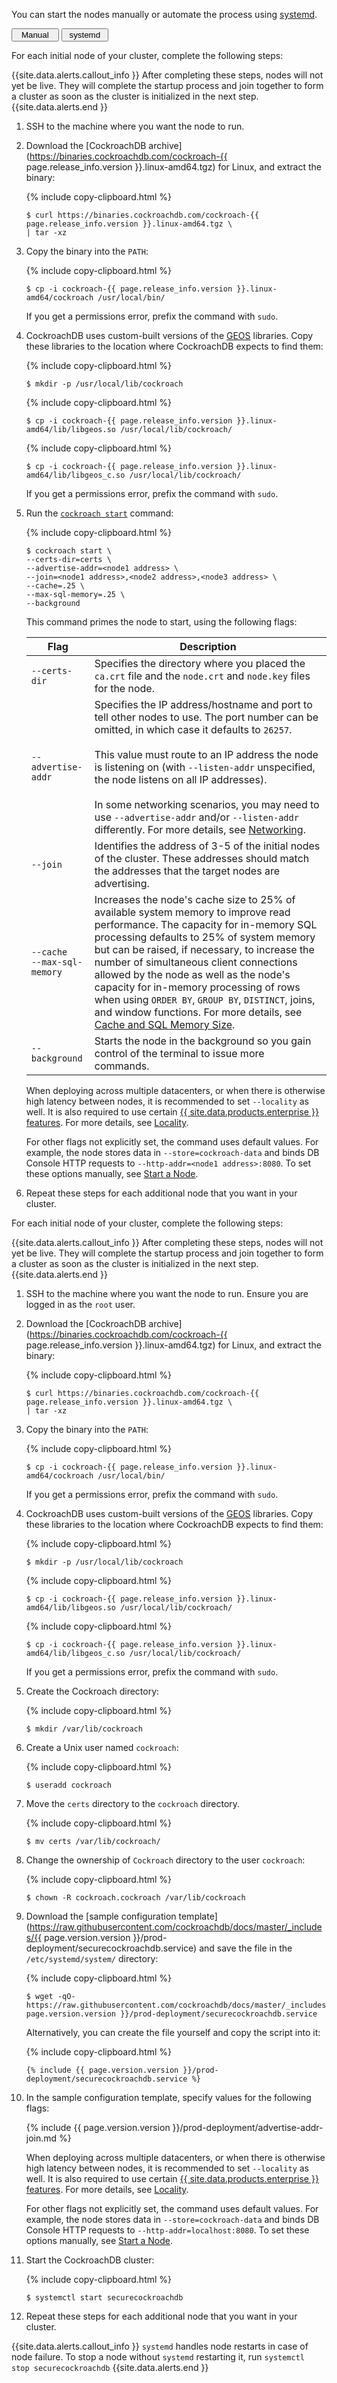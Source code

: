 You can start the nodes manually or automate the process using [systemd](https://www.freedesktop.org/wiki/Software/systemd/).

<div class="filters clearfix">
  <button style="width: 15%" class="filter-button" data-scope="manual">Manual</button>
  <button style="width: 15%" class="filter-button" data-scope="systemd">systemd</button>
</div>
<p></p>

<section class="filter-content" markdown="1" data-scope="manual">

For each initial node of your cluster, complete the following steps:

{{site.data.alerts.callout_info }}
After completing these steps, nodes will not yet be live. They will complete the startup process and join together to form a cluster as soon as the cluster is initialized in the next step.
{{site.data.alerts.end }}

1. SSH to the machine where you want the node to run.

2. Download the [CockroachDB archive](https://binaries.cockroachdb.com/cockroach-{{ page.release_info.version }}.linux-amd64.tgz) for Linux, and extract the binary:

    {% include copy-clipboard.html %}
    ~~~ shell
    $ curl https://binaries.cockroachdb.com/cockroach-{{ page.release_info.version }}.linux-amd64.tgz \
    | tar -xz
    ~~~

3. Copy the binary into the `PATH`:

    {% include copy-clipboard.html %}
    ~~~ shell
    $ cp -i cockroach-{{ page.release_info.version }}.linux-amd64/cockroach /usr/local/bin/
    ~~~

    If you get a permissions error, prefix the command with `sudo`.

4. CockroachDB uses custom-built versions of the [GEOS](spatial-glossary.html#geos) libraries. Copy these libraries to the location where CockroachDB expects to find them:

    {% include copy-clipboard.html %}
    ~~~ shell
    $ mkdir -p /usr/local/lib/cockroach
    ~~~

    {% include copy-clipboard.html %}
    ~~~ shell
    $ cp -i cockroach-{{ page.release_info.version }}.linux-amd64/lib/libgeos.so /usr/local/lib/cockroach/
    ~~~

    {% include copy-clipboard.html %}
    ~~~ shell
    $ cp -i cockroach-{{ page.release_info.version }}.linux-amd64/lib/libgeos_c.so /usr/local/lib/cockroach/
    ~~~

    If you get a permissions error, prefix the command with `sudo`.

5. Run the [`cockroach start`](cockroach-start.html) command:

    {% include copy-clipboard.html %}
    ~~~ shell
    $ cockroach start \
    --certs-dir=certs \
    --advertise-addr=<node1 address> \
    --join=<node1 address>,<node2 address>,<node3 address> \
    --cache=.25 \
    --max-sql-memory=.25 \
    --background
    ~~~

    This command primes the node to start, using the following flags:

    Flag | Description
    -----|------------
    `--certs-dir` | Specifies the directory where you placed the `ca.crt` file and the `node.crt` and `node.key` files for the node.
    `--advertise-addr` | Specifies the IP address/hostname and port to tell other nodes to use. The port number can be omitted, in which case it defaults to `26257`.<br><br>This value must route to an IP address the node is listening on (with `--listen-addr` unspecified, the node listens on all IP addresses).<br><br>In some networking scenarios, you may need to use `--advertise-addr` and/or `--listen-addr` differently. For more details, see [Networking](recommended-production-settings.html#networking).
    `--join` | Identifies the address of 3-5 of the initial nodes of the cluster. These addresses should match the addresses that the target nodes are advertising.
    `--cache`<br>`--max-sql-memory` | Increases the node's cache size to 25% of available system memory to improve read performance. The capacity for in-memory SQL processing defaults to 25% of system memory but can be raised, if necessary, to increase the number of simultaneous client connections allowed by the node as well as the node's capacity for in-memory processing of rows when using `ORDER BY`, `GROUP BY`, `DISTINCT`, joins, and window functions. For more details, see [Cache and SQL Memory Size](recommended-production-settings.html#cache-and-sql-memory-size).
    `--background` | Starts the node in the background so you gain control of the terminal to issue more commands.

    When deploying across multiple datacenters, or when there is otherwise high latency between nodes, it is recommended to set `--locality` as well. It is also required to use certain [{{ site.data.products.enterprise }} features](enterprise-licensing.html). For more details, see [Locality](cockroach-start.html#locality).

	  For other flags not explicitly set, the command uses default values. For example, the node stores data in `--store=cockroach-data` and binds DB Console HTTP requests to `--http-addr=<node1 address>:8080`. To set these options manually, see [Start a Node](cockroach-start.html).

6. Repeat these steps for each additional node that you want in your cluster.

</section>

<section class="filter-content" markdown="1" data-scope="systemd">

For each initial node of your cluster, complete the following steps:

{{site.data.alerts.callout_info }}
After completing these steps, nodes will not yet be live. They will complete the startup process and join together to form a cluster as soon as the cluster is initialized in the next step.
{{site.data.alerts.end }}

1. SSH to the machine where you want the node to run. Ensure you are logged in as the `root` user.

2. Download the [CockroachDB archive](https://binaries.cockroachdb.com/cockroach-{{ page.release_info.version }}.linux-amd64.tgz) for Linux, and extract the binary:

    {% include copy-clipboard.html %}
    ~~~ shell
    $ curl https://binaries.cockroachdb.com/cockroach-{{ page.release_info.version }}.linux-amd64.tgz \
    | tar -xz
    ~~~

3. Copy the binary into the `PATH`:

    {% include copy-clipboard.html %}
    ~~~ shell
    $ cp -i cockroach-{{ page.release_info.version }}.linux-amd64/cockroach /usr/local/bin/
    ~~~

    If you get a permissions error, prefix the command with `sudo`.

4. CockroachDB uses custom-built versions of the [GEOS](spatial-glossary.html#geos) libraries. Copy these libraries to the location where CockroachDB expects to find them:

    {% include copy-clipboard.html %}
    ~~~ shell
    $ mkdir -p /usr/local/lib/cockroach
    ~~~

    {% include copy-clipboard.html %}
    ~~~ shell
    $ cp -i cockroach-{{ page.release_info.version }}.linux-amd64/lib/libgeos.so /usr/local/lib/cockroach/
    ~~~

    {% include copy-clipboard.html %}
    ~~~ shell
    $ cp -i cockroach-{{ page.release_info.version }}.linux-amd64/lib/libgeos_c.so /usr/local/lib/cockroach/
    ~~~

    If you get a permissions error, prefix the command with `sudo`.

5. Create the Cockroach directory:

    {% include copy-clipboard.html %}
    ~~~ shell
    $ mkdir /var/lib/cockroach
    ~~~

6. Create a Unix user named `cockroach`:

    {% include copy-clipboard.html %}
    ~~~ shell
    $ useradd cockroach
    ~~~

7.  Move the `certs` directory to the `cockroach` directory.

    {% include copy-clipboard.html %}
    ~~~ shell
    $ mv certs /var/lib/cockroach/
    ~~~

8.  Change the ownership of `Cockroach` directory to the user `cockroach`:

    {% include copy-clipboard.html %}
    ~~~ shell
    $ chown -R cockroach.cockroach /var/lib/cockroach
    ~~~

9.  Download the [sample configuration template](https://raw.githubusercontent.com/cockroachdb/docs/master/_includes/{{ page.version.version }}/prod-deployment/securecockroachdb.service) and save the file in the `/etc/systemd/system/` directory:

    {% include copy-clipboard.html %}
    ~~~ shell
    $ wget -qO- https://raw.githubusercontent.com/cockroachdb/docs/master/_includes/{{ page.version.version }}/prod-deployment/securecockroachdb.service
    ~~~

    Alternatively, you can create the file yourself and copy the script into it:

    {% include copy-clipboard.html %}
    ~~~ shell
    {% include {{ page.version.version }}/prod-deployment/securecockroachdb.service %}
    ~~~

10. In the sample configuration template, specify values for the following flags:

    {% include {{ page.version.version }}/prod-deployment/advertise-addr-join.md %}

    When deploying across multiple datacenters, or when there is otherwise high latency between nodes, it is recommended to set `--locality` as well. It is also required to use certain [{{ site.data.products.enterprise }} features](enterprise-licensing.html). For more details, see [Locality](cockroach-start.html#locality).

 	  For other flags not explicitly set, the command uses default values. For example, the node stores data in `--store=cockroach-data` and binds DB Console HTTP requests to `--http-addr=localhost:8080`. To set these options manually, see [Start a Node](cockroach-start.html).

11. Start the CockroachDB cluster:

    {% include copy-clipboard.html %}
    ~~~ shell
    $ systemctl start securecockroachdb
    ~~~

11. Repeat these steps for each additional node that you want in your cluster.

{{site.data.alerts.callout_info }}
`systemd` handles node restarts in case of node failure. To stop a node without `systemd` restarting it, run `systemctl stop securecockroachdb`
{{site.data.alerts.end }}

</section>
